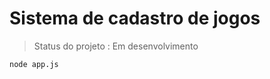 <h1>Sistema de cadastro de jogos</h1>

> Status do projeto : Em desenvolvimento

```
node app.js
```

